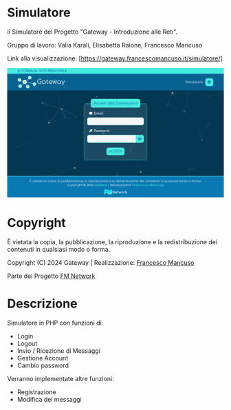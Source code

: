 # Simulatore
Il Simulatore del Progetto "Gateway - Introduzione alle Reti".

Gruppo di lavoro: Valia Karali, Elisabetta Raione, Francesco Mancuso

Link alla visualizzazione: [https://gateway.francescomancuso.it/simulatore/]


[![Anteprima Simulatore](https://raw.githubusercontent.com/FrancescooM/gateway-simulatore/main/anteprima_simulatore.png)](https://gateway.francescomancuso.it/simulatore/dashboard/)


# Copyright
È vietata la copia, la pubblicazione, la riproduzione e la redistribuzione dei contenuti in qualsiasi modo o forma.

Copyright (C) 2024 Gateway | Realizzazione: [Francesco Mancuso](https://www.francescomancuso.it)

Parte del Progetto [FM Network](https://www.francescomancuso.it/network/)


# Descrizione
Simulatore in PHP con funzioni di:

- Login
- Logout
- Invio / Ricezione di Messaggi
- Gestione Account
- Cambio password


Verranno implementate altre funzioni:

- Registrazione
- Modifica dei messaggi

  

